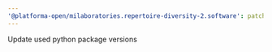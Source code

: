 ```yaml
---
'@platforma-open/milaboratories.repertoire-diversity-2.software': patch
---
```


Update used python package versions
